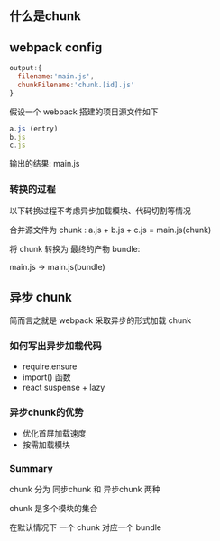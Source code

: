 

## 什么是chunk

## webpack config 
```javascript
output:{
  filename:'main.js',
  chunkFilename:'chunk.[id].js'
}
```

假设一个 webpack 搭建的项目源文件如下
```javascript
a.js (entry)
b.js
c.js
```

输出的结果: main.js

### 转换的过程
以下转换过程不考虑异步加载模块、代码切割等情况

合并源文件为 chunk :
a.js + b.js + c.js = main.js(chunk)

将 chunk 转换为 最终的产物 bundle:

main.js -> main.js(bundle)

## 异步 chunk
简而言之就是 webpack 采取异步的形式加载 chunk 


### 如何写出异步加载代码
- require.ensure
- import() 函数
- react suspense + lazy

### 异步chunk的优势
- 优化首屏加载速度
- 按需加载模块

### Summary

chunk 分为 同步chunk 和 异步chunk 两种

chunk 是多个模块的集合

在默认情况下 一个 chunk 对应一个 bundle

